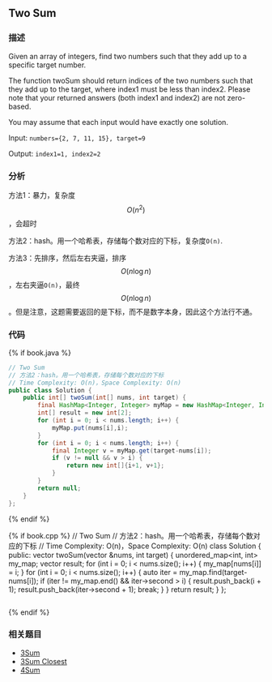 ## Two Sum


### 描述

Given an array of integers, find two numbers such that they add up to a specific target number.

The function twoSum should return indices of the two numbers such that they add up to the target, where index1 must be less than index2. Please note that your returned answers (both index1 and index2) are not zero-based.

You may assume that each input would have exactly one solution.

Input:  `numbers={2, 7, 11, 15}, target=9`

Output: `index1=1, index2=2`


### 分析

方法1：暴力，复杂度$$O(n^2)$$，会超时

方法2：hash。用一个哈希表，存储每个数对应的下标，复杂度`O(n)`.

方法3：先排序，然后左右夹逼，排序$$O(n\log n)$$，左右夹逼`O(n)`，最终$$O(n\log n)$$。但是注意，这题需要返回的是下标，而不是数字本身，因此这个方法行不通。


### 代码

{% if book.java %}
```java
// Two Sum
// 方法2：hash。用一个哈希表，存储每个数对应的下标
// Time Complexity: O(n)，Space Complexity: O(n)
public class Solution {
    public int[] twoSum(int[] nums, int target) {
        final HashMap<Integer, Integer> myMap = new HashMap<Integer, Integer>();
        int[] result = new int[2];
        for (int i = 0; i < nums.length; i++) {
            myMap.put(nums[i],i);
        }
        for (int i = 0; i < nums.length; i++) {
            final Integer v = myMap.get(target-nums[i]);
            if (v != null && v > i) {
                return new int[]{i+1, v+1};
            }
        }
        return null;
    }
};
```
{% endif %}

{% if book.cpp %}
// Two Sum
// 方法2：hash。用一个哈希表，存储每个数对应的下标
// Time Complexity: O(n)，Space Complexity: O(n)
class Solution {
public:
    vector<int> twoSum(vector<int> &nums, int target) {
        unordered_map<int, int> my_map;
        vector<int> result;
        for (int i = 0; i < nums.size(); i++) {
            my_map[nums[i]] = i;
        }
        for (int i = 0; i < nums.size(); i++) {
            auto iter = my_map.find(target-nums[i]);
            if (iter != my_map.end() && iter->second > i) {
                result.push_back(i + 1);
                result.push_back(iter->second + 1);
                break;
            }
        }
        return result;
    }
};
```cpp
```
{% endif %}


### 相关题目

* [3Sum](3sum.md)
* [3Sum Closest](3sum-closest.md)
* [4Sum](4sum.md)
